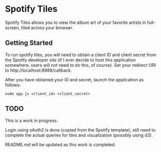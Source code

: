 Spotify Tiles
===

Spotify Tiles allows you to view the album art of your favorite artists in full-screen, tiled across your browser.

Getting Started
---

To run spotify tiles, you will need to obtain a client ID and client secret from the Spotify developer site (if I ever decide to host this application somewhere, users will not need to do this, of course). Set your redirect URI to http://localhost:8888/callback.

After you have obtained your ID and secret, launch the application as follows:

    node app.js <client_id> <client_secret>

TODO
---

This is a work in progress.

Login using oAuth2 is done (copied from the Spotify template); still need to complete the actual queries for tiles and visualization (possibly using d3).

README.md will be updated as this work is completed.
